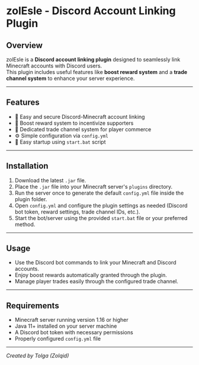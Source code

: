 # zolEsle - Discord Account Linking Plugin

## Overview

zolEsle is a **Discord account linking plugin** designed to seamlessly link Minecraft accounts with Discord users.  
This plugin includes useful features like **boost reward system** and a **trade channel system** to enhance your server experience.

---

## Features

- 🔗 Easy and secure Discord-Minecraft account linking  
- 🎁 Boost reward system to incentivize supporters  
- 🔄 Dedicated trade channel system for player commerce  
- ⚙️ Simple configuration via `config.yml`  
- 🚀 Easy startup using `start.bat` script

---

## Installation

1. Download the latest `.jar` file.
2. Place the `.jar` file into your Minecraft server's `plugins` directory.  
3. Run the server once to generate the default `config.yml` file inside the plugin folder.  
4. Open `config.yml` and configure the plugin settings as needed (Discord bot token, reward settings, trade channel IDs, etc.).  
5. Start the bot/server using the provided `start.bat` file or your preferred method.

---

## Usage

- Use the Discord bot commands to link your Minecraft and Discord accounts.  
- Enjoy boost rewards automatically granted through the plugin.  
- Manage player trades easily through the configured trade channel.

---

## Requirements

- Minecraft server running version 1.16 or higher  
- Java 11+ installed on your server machine  
- A Discord bot token with necessary permissions  
- Properly configured `config.yml` file

---

*Created by Tolga (Zolqid)*
